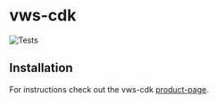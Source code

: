 # vws-cdk
![Tests](https://github.com/vw-sre/vws-cdk/workflows/Tests/badge.svg)

## Installation

For instructions check out the vws-cdk [product-page](https://sre.vwapps.io/post/products/cdk/vws-cdk/).
